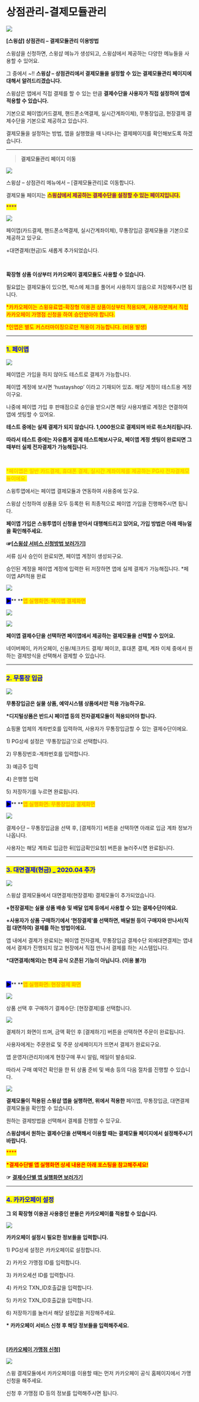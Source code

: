 # 상점관리-결제모듈관리

![](https://wp.swing2app.co.kr/wp-content/uploads/2020/04/%EA%B2%B0%EC%A0%9C%EB%AA%A8%EB%93%88%EA%B4%80%EB%A6%AC-%EC%A0%9C%EB%AA%A91.png)

**\[스윙샵] 상점관리 – 결제모듈관리 이용방법**

스윙샵을 신청하면, 스윙샵 메뉴가 생성되고, 스윙샵에서 제공하는 다양한 메뉴들을 사용할 수 있어요.

그 중에서 \~!! **스윙샵 – 상점관리에서 결제모듈을 설정할 수 있는 결제모듈관리 페이지에 대해서 알려드리겠습니다.**

스윙샵은 앱에서 직접 결제를 할 수 있는 만큼 **결제수단을 사용자가 직접 설정하여 앱에 적용할 수 있습니다.**

기본으로 페이앱(카드결제, 핸드폰소액결제, 실시간계좌이체), 무통장입금, 현장결제 결제수단을 기본으로 제공하고 있습니다.&#x20;

결제모듈을 설정하는 방법, 앱을 실행했을 때 나타나는 결제페이지를 확인해보도록 하겠습니다.

***

> **결제모듈관리 페이지 이동**

![](https://wp.swing2app.co.kr/wp-content/uploads/2020/04/%EA%B2%B0%EC%A0%9C%EB%AA%A8%EB%93%88\_20.04.png)

스윙샵 – 상점관리 메뉴에서 – \[결제모듈관리]로 이동합니다.

결제모듈 페이지는 <mark style="color:purple;">**스윙샵에서 제공하는 결제수단을 설정할 수 있는 페이지입니다.**</mark>

<mark style="color:purple;">****</mark>

![](https://wp.swing2app.co.kr/wp-content/uploads/2020/04/%EA%B2%B0%EC%A0%9C%EB%AA%A8%EB%93%88%EC%B6%94%EA%B0%804\_20.04.png)

페이앱(카드결제, 핸드폰소액결제, 실시간계좌이체), 무통장입금 결제모듈을 기본으로 제공하고 있구요.

\+대면결제(현금)도 새롭게 추가되었습니다.

​

**확장형 상품 이상부터 카카오페이 결제모듈도 사용할 수 있습니다.**

필요없는 결제모듈이 있으면, 박스에 체크를 풀어서 사용하지 않음으로 저장해주시면 됩니다.

<mark style="color:red;">\*카카오페이는 스윙유료앱-확장형 이용권 상품이상부터 적용되며, 사용자분께서 직접 카카오페이 가맹점 신청을 하여 승인받아야 합니다.</mark>

<mark style="color:red;">\*인앱은 별도 커스터마이징으로만 적용이 가능합니다. (비용 발생)</mark>

***

### <mark style="color:blue;">**1. 페이앱**</mark>

![](https://wp.swing2app.co.kr/wp-content/uploads/2020/04/%EA%B2%B0%EC%A0%9C%EB%AA%A8%EB%93%882\_20.04.png)

페이앱은 가입을 하지 않아도 테스트로 결제가 가능합니다.

페이앱 계정에 보시면 ‘hustayshop’ 이라고 기재되어 있죠. 해당 계정이 테스트용 계정이구요.

나중에 페이앱 가입 후 판매점으로 승인을 받으시면 해당 사용자별로 계정은 연결하여 앱에 셋팅할 수 있어요.

**테스트 중에는 실제 결제가 되지 않습니다. 1,000원으로 결제되며 바로 취소처리됩니다.**

**따라서 테스트 중에는 자유롭게 결제 테스트해보시구요, 페이앱 계정 셋팅이 완료되면 그때부터 실제 전자결제가 가능해집니다.**

​

<mark style="color:orange;">\*페이앱은 일반 카드결제, 휴대폰 결제, 실시간 계좌이체를 제공하는 PG사 전자결제모듈이에요.</mark>

스윙투앱에서는 페이앱 결제모듈과 연동하여 사용중에 있구요.

스윙샵 신청하여 상품을 모두 등록한 뒤 최종적으로 페이앱 가입을 진행해주시면 됩니다.



**페이앱 가입은 스윙투앱이 신청을 받아서 대행해드리고 있어요, 가입 방법은 아래 매뉴얼을 확인해주세요.**

**☞**[**\[스윙샵 서비스 신청방법 보러가기\]**](broken-reference)

서류 심사 승인이 완료되면, 페이앱 계정이 생성되구요.

승인된 계정을 페이앱 계정에 입력한 뒤 저장하면 앱에 실제 결제가 가능해집니다. \*페이앱 API적용 완료

​![](https://wp.swing2app.co.kr/wp-content/uploads/2018/10/%EC%BA%A1%EC%B2%9822.png)

<mark style="background-color:blue;">**▶**</mark>**  **<mark style="color:orange;">**앱 실행화면: 페이앱 결제화면**</mark>

![](https://wp.swing2app.co.kr/wp-content/uploads/2020/04/%EA%B2%B0%EC%A0%9C%EB%AA%A8%EB%93%884\_20.04.png)

![](https://wp.swing2app.co.kr/wp-content/uploads/2020/04/%EA%B2%B0%EC%A0%9C%EB%AA%A8%EB%93%885\_20.04.png)

**페이앱 결제수단을 선택하면 페이앱에서 제공하는 결제모듈을 선택할 수 있어요.**

네이버페이, 카카오페이, 신용/체크카드 결제/ 페이코, 휴대폰 결제, 계좌 이체 중에서 원하는 결제방식을 선택해서 결제할 수 있습니다.

***

### <mark style="color:blue;">**2. 무통장 입금**</mark>

![](https://wp.swing2app.co.kr/wp-content/uploads/2020/04/%EA%B2%B0%EC%A0%9C%EB%AA%A8%EB%93%883\_20.04.png)

**무통장입금은 실물 상품, 예약시스템 상품에서만 적용 가능하구요.**

**\*디지털상품은 반드시 페이앱 등의 전자결제모듈이 적용되어야 합니다.**

쇼핑몰 업체의 계좌번호를 입력하여, 사용자가 무통장입금할 수 있는 결제수단이에요.

1\) PG상세 설정은 ‘무통장입금’으로 선택합니다.

2\) 무통장번호-계좌번호를 입력합니다.

3\) 예금주 입력

4\) 은행명 입력

5\) 저장하기를 누르면 완료됩니다.



<mark style="background-color:blue;">**▶**</mark>**  **<mark style="color:orange;">**앱 실행화면: 무통장입금 결제화면**</mark>

![](https://wp.swing2app.co.kr/wp-content/uploads/2020/04/%EA%B2%B0%EC%A0%9C%EB%AA%A8%EB%93%8810\_20.04.png)

결제수단 – 무통장입금을 선택 후, \[결제하기] 버튼을 선택하면 아래로 입금 계좌 정보가 나옵니다.

사용자는 해당 계좌로 입금한 뒤\[입금확인요청] 버튼을 눌러주시면 완료됩니다.

***

### <mark style="color:blue;">**3. 대면결제(현금) \_ 2020.04 추가**</mark>

![](https://wp.swing2app.co.kr/wp-content/uploads/2020/04/%EA%B2%B0%EC%A0%9C%EB%AA%A8%EB%93%88%EC%B6%94%EA%B0%803\_20.04.png)

스윙샵 결제모듈에서 대면결제(현장결제) 결제모듈이 추가되었습니다.

**+현장결제는 실물 상품 배송 및 배달 업체 등에서 사용할 수 있는 결제수단이에요.**

**+사용자가 상품 구매하기에서 ‘현장결제’를 선택하면, 배달원 등이 구매자와 만나서(직접 대면하여) 결제를 하는 방법이에요.**

앱 내에서 결제가 완료되는 페이앱 전자결제, 무통장입금 결제수단 외에대면결제는 앱내에서 결제가 진행되지 않고 현장에서 직접 만나서 결제를 하는 시스템입니다.

**\*대면결제(해외)는 현재 공식 오픈된 기능이 아닙니다. (이용 불가)**

​

<mark style="background-color:blue;">**▶**</mark>**  **<mark style="color:orange;">**앱 실행화면: 현장결제 화면**</mark>

![](https://wp.swing2app.co.kr/wp-content/uploads/2020/04/%EA%B2%B0%EC%A0%9C%EB%AA%A8%EB%93%88%EC%B6%94%EA%B0%802\_20.04.png)

상품 선택 후 구매하기 결제수단: \[현장결제]를 선택합니다.



![](https://wp.swing2app.co.kr/wp-content/uploads/2020/04/%EA%B2%B0%EC%A0%9C%EB%AA%A8%EB%93%88%EC%B6%94%EA%B0%801\_20.04.png)

결제하기 화면이 뜨며, 금액 확인 후 \[결제하기] 버튼을 선택하면 주문이 완료됩니다.

사용자에게는 주문완료 및 주문 상세페이지가 뜨면서 결제가 완료되구요.

앱 운영자(관리자)에게 현장구매 푸시 알림, 메일이 발송되요.

따라서 구매 예약건 확인을 한 뒤 상품 준비 및 배송 등의 다음 절차를 진행할 수 있습니다.

![](https://wp.swing2app.co.kr/wp-content/uploads/2018/10/%EC%BA%A1%EC%B2%9822.png)

**결제모듈이 적용된 스윙샵 앱을 실행하면, 위에서 적용한** 페이앱, 무통장입금, 대면결제 결제모듈을 확인할 수 있습니다.

원하는 결제방법을 선택해서 결제를 진행할 수 있구요.

**스윙샵에서 원하는 결제수단을 선택해서 이용할 때는 결제모듈 페이지에서 설정해주시기 바랍니다.**

<mark style="color:red;">****</mark>

<mark style="color:red;">**\*결제수단별 앱 실행화면 상세 내용은 아래 포스팅을 참고해주세요!**</mark>

**☞** [**결제수단별 앱 실행화면 보러가기**](payment.md)

***

### <mark style="color:blue;">**4. 카카오페이 설정**</mark>

**그 외 확장형 이용권 사용중인 분들은 카카오페이를 적용할 수 있습니다.**

![](https://wp.swing2app.co.kr/wp-content/uploads/2020/04/%EC%8A%A4%EC%9C%99%EC%83%B5%EA%B2%B0%EC%A0%9C%EB%AA%A8%EB%93%883.png)

**카카오페이 설정시 필요한 정보들을 입력합니다.**

1\) PG상세 설정은 카카오페이로 설정합니다.

2\) 카카오 가맹점 ID를 입력합니다.

3\) 카카오세션 ID를 입력합니다.

4\) 카카오 TXN\_ID호출값을 입력합니다.

5\) 카카오 TXN\_ID호출값을 입력합니다.

6\) 저장하기를 눌러서 해당 설정값을 저장해주세요.

**\* 카카오페이 서비스 신청 후 해당 정보들을 입력해주세요.**

​

****[**\[카카오페이 가맹점 신청\]**](http://with.kakao.com/kakaopay/index)****

![](https://wp.swing2app.co.kr/wp-content/uploads/2020/04/%EC%8A%A4%EC%9C%99%EC%83%B5%EA%B2%B0%EC%A0%9C%EB%AA%A8%EB%93%885.png)

스윙 결제모듈에서 카카오페이를 이용할 때는 먼저 카카오페이 공식 홈페이지에서 가맹신청을 해주세요.

신청 후 가맹점 ID 등의 정보를 입력해주시면 됩니다.
